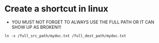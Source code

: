 # Create a shortcut in linux

* YOU MUST NOT FORGET TO ALWAYS USE THE FULL PATH OR IT CAN SHOW UP AS BROKEN!!!
```
ln -s /full_src_path/mydoc.txt /full_dest_path/mydoc.txt
```
